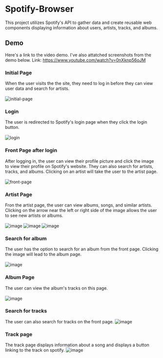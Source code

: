 # Spotify-Browser
This project utilizes Spotify's API to gather data and create reusable web components displaying information about users, artists, tracks, and albums. 

## Demo
Here's a link to the video demo. I've also attatched screenshots from the demo below. 
Link: https://www.youtube.com/watch?v=0nXknp56oJM

### Initial Page
When the user visits the the site, they need to log in before they can view user data and search for artists.
<br><br>
![initial-page](https://user-images.githubusercontent.com/52221230/126966526-1938f266-87f5-4e35-a7d7-86bf449c2abf.JPG)

### Login
The user is redirected to Spotify's login page when they click the login button.
<br><br>
![login](https://user-images.githubusercontent.com/52221230/126966581-eef4e94a-fc96-4cfe-9ab4-754824755c26.JPG)

### Front Page after login
After logging in, the user can view their profile picture and click the image to view their profile on Spotify's website. They can also search for artists, tracks, and albums. Clicking on an artist will take the user to the artist page. 
<br><br>
![front-page](https://user-images.githubusercontent.com/52221230/126966555-38b42ee8-55f8-4a23-b0ac-3e1ce21a5083.JPG)

### Artist Page
Fron the artist page, the user can view albums, songs, and similar artists. Clicking on the arrow near the left or right side of the image allows the user to see new artists or albums. 
<br><br>
![image](https://user-images.githubusercontent.com/52221230/126966762-b6552d15-a3ef-4f99-82d9-540ca543722e.png)
![image](https://user-images.githubusercontent.com/52221230/126966897-46222512-ab2b-445c-bff5-02e56ddbc4f3.png)
![image](https://user-images.githubusercontent.com/52221230/126967071-3fc353f3-31e4-4960-a7b5-885989770d4c.png)

### Search for album
The user has the option to search for an album from the front page. Clicking the image will lead to the album page.
<br><br>
![image](https://user-images.githubusercontent.com/52221230/126966680-bb00abb1-55ef-4c1b-b972-d2ff3387022c.png)

### Album Page
The user can view the album's tracks on this page. 
<br><br>
![image](https://user-images.githubusercontent.com/52221230/126967427-64b414ee-e021-48d1-8a53-15e79b5befdc.png)

### Search for tracks
The user can also search for tracks on the front page.
![image](https://user-images.githubusercontent.com/52221230/126969012-6303fb59-b951-4383-9392-ff1b21d804d7.png)

### Track page
The track page displays information about a song and displays a button linking to the track on spotify. 
![image](https://user-images.githubusercontent.com/52221230/126968847-fd46f837-65c4-4232-b661-64c5370c780f.png)
